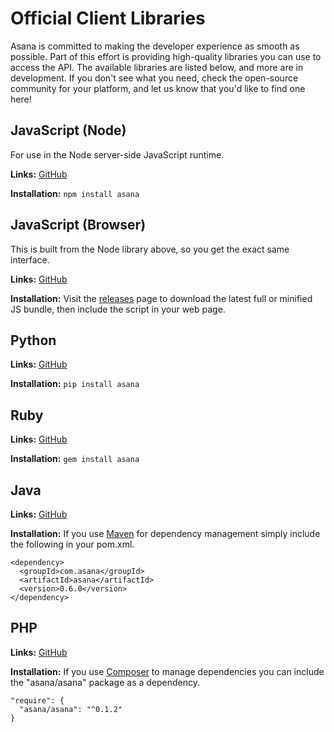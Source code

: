 # Official Client Libraries

Asana is committed to making the developer experience as smooth as possible. Part of this effort is providing high-quality libraries you can use to access the API. The available libraries are listed below, and more are in development. If you don't see what you need, check the open-source community for your platform, and let us know that you'd like to find one here!

<a name="NodeJS"></a>
## JavaScript (Node)

For use in the Node server-side JavaScript runtime.

**Links:** [GitHub](https://github.com/Asana/node-asana/)

**Installation:** `npm install asana`

<a name="BrowserJS"></a>
## JavaScript (Browser)

This is built from the Node library above, so you get the exact same interface.

**Links:** [GitHub](https://github.com/Asana/node-asana/)

**Installation:** Visit the [releases](https://github.com/Asana/node-asana/releases) page to download the latest full or minified JS bundle, then include the script in your web page.

<a name="Python"></a>
## Python

**Links:** [GitHub](https://github.com/Asana/python-asana/)

**Installation:** `pip install asana`

<a name="Ruby"></a>
## Ruby

**Links:** [GitHub](https://github.com/Asana/ruby-asana/)

**Installation:** `gem install asana`

<a name="Java"></a>
## Java

**Links:** [GitHub](https://github.com/Asana/java-asana/)

**Installation:** If you use [Maven](https://maven.apache.org/) for dependency management simply include the following in your pom.xml.

    <dependency>
      <groupId>com.asana</groupId>
      <artifactId>asana</artifactId>
      <version>0.6.0</version>
    </dependency>

<a name="PHP"></a>
## PHP

**Links:** [GitHub](https://github.com/Asana/php-asana/)

**Installation:** If you use [Composer](https://getcomposer.org/) to manage dependencies you can include the
"asana/asana" package as a dependency.


    "require": {
      "asana/asana": "^0.1.2"
    }
